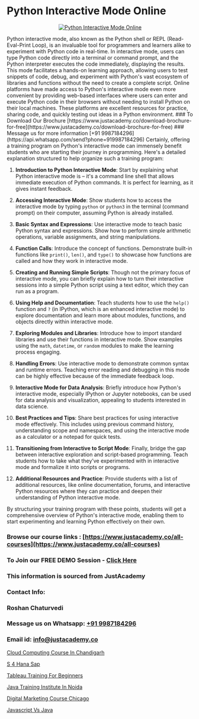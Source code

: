 # Python Interactive Mode Online

<p align="center">
  <a href="https://justacademy.co/course-detail/python-training">
    <img src="https://justacademy.co/storage2/course_image/1709713400_course_image.webp" alt="Python Interactive Mode Online">
  </a>
</p>
Python interactive mode, also known as the Python shell or REPL (Read-Eval-Print Loop), is an invaluable tool for programmers and learners alike to experiment with Python code in real-time. In interactive mode, users can type Python code directly into a terminal or command prompt, and the Python interpreter executes the code immediately, displaying the results. This mode facilitates a hands-on learning approach, allowing users to test snippets of code, debug, and experiment with Python's vast ecosystem of libraries and functions without the need to create a complete script. Online platforms have made access to Python's interactive mode even more convenient by providing web-based interfaces where users can enter and execute Python code in their browsers without needing to install Python on their local machines. These platforms are excellent resources for practice, sharing code, and quickly testing out ideas in a Python environment.
### To Download Our Brochure [https://www.justacademy.co/download-brochure-for-free](https://www.justacademy.co/download-brochure-for-free)
### Message us for more information [+91 9987184296](https://api.whatsapp.com/send?phone=919987184296)
Certainly, offering a training program on Python's interactive mode can immensely benefit students who are starting their journey in programming. Here's a detailed explanation structured to help organize such a training program:

1) **Introduction to Python Interactive Mode**: Start by explaining what Python interactive mode is – it's a command line shell that allows immediate execution of Python commands. It is perfect for learning, as it gives instant feedback.

2) **Accessing Interactive Mode**: Show students how to access the interactive mode by typing `python` or `python3` in the terminal (command prompt) on their computer, assuming Python is already installed.

3) **Basic Syntax and Expressions**: Use interactive mode to teach basic Python syntax and expressions. Show how to perform simple arithmetic operations, variable assignments, and string manipulations.

4) **Function Calls**: Introduce the concept of functions. Demonstrate built-in functions like `print()`, `len()`, and `type()` to showcase how functions are called and how they work in interactive mode.

5) **Creating and Running Simple Scripts**: Though not the primary focus of interactive mode, you can briefly explain how to turn their interactive sessions into a simple Python script using a text editor, which they can run as a program.

6) **Using Help and Documentation**: Teach students how to use the `help()` function and `?` (in IPython, which is an enhanced interactive mode) to explore documentation and learn more about modules, functions, and objects directly within interactive mode.

7) **Exploring Modules and Libraries**: Introduce how to import standard libraries and use their functions in interactive mode. Show examples using the `math`, `datetime`, or `random` modules to make the learning process engaging.

8) **Handling Errors**: Use interactive mode to demonstrate common syntax and runtime errors. Teaching error reading and debugging in this mode can be highly effective because of the immediate feedback loop.

9) **Interactive Mode for Data Analysis**: Briefly introduce how Python's interactive mode, especially IPython or Jupyter notebooks, can be used for data analysis and visualization, appealing to students interested in data science.

10) **Best Practices and Tips**: Share best practices for using interactive mode effectively. This includes using previous command history, understanding scope and namespaces, and using the interactive mode as a calculator or a notepad for quick tests.

11) **Transitioning from Interactive to Script Mode**: Finally, bridge the gap between interactive exploration and script-based programming. Teach students how to take what they’ve experimented with in interactive mode and formalize it into scripts or programs.

12) **Additional Resources and Practice**: Provide students with a list of additional resources, like online documentation, forums, and interactive Python resources where they can practice and deepen their understanding of Python interactive mode.

By structuring your training program with these points, students will get a comprehensive overview of Python's interactive mode, enabling them to start experimenting and learning Python effectively on their own.

### Browse our course links : [https://www.justacademy.co/all-courses](https://www.justacademy.co/all-courses) 
### To Join our FREE DEMO Session - [Click Here](https://www.justacademy.co/register-for-course-demo)


### This information is sourced from JustAcademy
### Contact Info:
### Roshan Chaturvedi
### Message us on Whatsapp: [+91 9987184296](https://api.whatsapp.com/send?phone=919987184296)
### Email id: [info@justacademy.co](mailto:info@justacademy.co)
                
[Cloud Computing Course In Chandigarh](https://www.linkedin.com/pulse/cloud-computing-course-chandigarh-justacademy-berlin-tx3jc?trackingId=5vdkISi5pFLHuDnlYm4lzA%3D%3D&lipi=urn%3Ali%3Apage%3Ad_flagship3_company_admin%3Bv3waDY%2FCQ%2FumkrzSJz7bNQ%3D%3D)

[S 4 Hana Sap](https://www.linkedin.com/pulse/4-hana-sap-justacademy-upm1c/)

[Tableau Training For Beginners](https://medium.com/@prempja40/tableau-training-for-beginners-3612f7ba2012)

[Java Training Institute In Noida](https://medium.com/@ranemanish460/java-training-institute-in-noida-484676fc9f5a)

[Digital Marketing Course Chicago](https://justacademyin.github.io/justacademy/digital-marketing-course-chicago)

[Javascript Vs Java](https://justacademyin.github.io/justacademy/javascript-vs-java)

